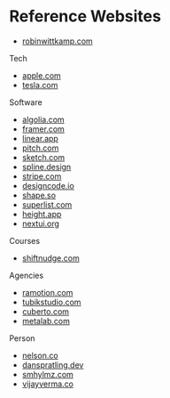 # Reference Websites
* [robinwittkamp.com](https://robinwittkamp.com)

Tech
* [apple.com](https://apple.com)
* [tesla.com](https://tesla.com)

Software
* [algolia.com](https://algolia.com)
* [framer.com](https://framer.com)
* [linear.app](https://linear.app)
* [pitch.com](https://pitch.com)
* [sketch.com](https://sketch.com)
* [spline.design](https://spline.design)
* [stripe.com](https://stripe.com)
* [designcode.io](https://designcode.io)
* [shape.so](https://shape.so)
* [superlist.com](https://superlist.com)
* [height.app](https://height.app)
* [nextui.org](https://nextui.org)

Courses
* [shiftnudge.com](https://shiftnudge.com)

Agencies
* [ramotion.com](https://ramotion.com)
* [tubikstudio.com](https://tubikstudio.com)
* [cuberto.com](https://cuberto.com)
* [metalab.com](https://metalab.com)

Person
* [nelson.co](https://nelson.co)
* [danspratling.dev](https://danspratling.dev)
* [smhylmz.com](https://smhylmz.com)
* [vijayverma.co](https://vijayverma.co)
